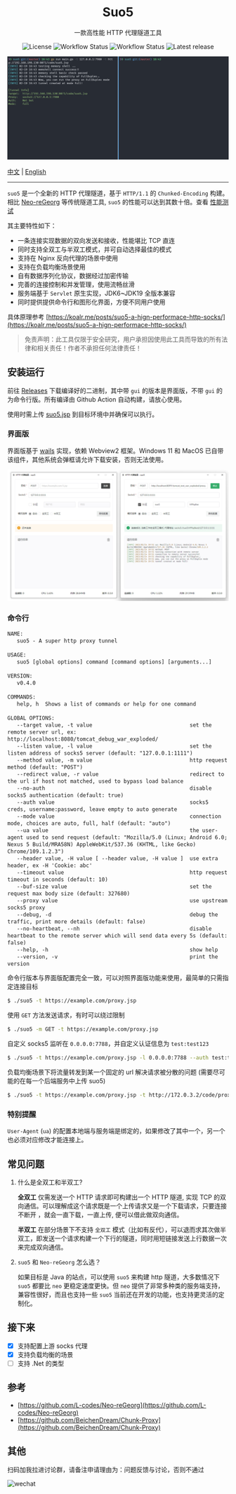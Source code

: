<h1 align="center">Suo5</h1>

<p align="center">一款高性能 HTTP 代理隧道工具</p>

<div align="center">

![License](https://img.shields.io/github/license/zema1/suo5)
![Workflow Status](https://img.shields.io/github/actions/workflow/status/zema1/suo5/release.yml?label=release)
![Workflow Status](https://img.shields.io/github/actions/workflow/status/zema1/suo5/test.yml?label=test)
![Latest release](https://img.shields.io/github/v/release/zema1/suo5?label=latest)

</div>

![experience](./tests/img/experience.gif)

[中文](./README.md) | [English](./README_EN.md)

----

`suo5` 是一个全新的 HTTP 代理隧道，基于 `HTTP/1.1` 的 `Chunked-Encoding`
构建。相比 [Neo-reGeorg](https://github.com/L-codes/Neo-reGeorg) 等传统隧道工具, `suo5` 的性能可以达到其数十倍。查看 [性能测试](./tests)

其主要特性如下：

- 一条连接实现数据的双向发送和接收，性能堪比 TCP 直连
- 同时支持全双工与半双工模式，并可自动选择最佳的模式
- 支持在 Nginx 反向代理的场景中使用
- 支持在负载均衡场景使用
- 自有数据序列化协议，数据经过加密传输
- 完善的连接控制和并发管理，使用流畅丝滑
- 服务端基于 `Servlet` 原生实现，JDK6~JDK19 全版本兼容
- 同时提供提供命令行和图形化界面，方便不同用户使用

具体原理参考 [https://koalr.me/posts/suo5-a-hign-performace-http-socks/](https://koalr.me/posts/suo5-a-hign-performace-http-socks/)

> 免责声明：此工具仅限于安全研究，用户承担因使用此工具而导致的所有法律和相关责任！作者不承担任何法律责任！


## 安装运行

前往 [Releases](https://github.com/zema1/suo5/releases) 下载编译好的二进制，其中带 `gui` 的版本是界面版，不带 `gui` 的为命令行版。所有编译由 Github Action 自动构建，请放心使用。

使用时需上传 [suo5.jsp](./assets/) 到目标环境中并确保可以执行。

### 界面版

界面版基于 [wails](https://github.com/wailsapp/wails) 实现，依赖 Webview2 框架。Windows 11 和 MacOS 已自带该组件，其他系统会弹框请允许下载安装，否则无法使用。

![gui.png](tests/img/gui.jpg)

### 命令行

```text
NAME:
   suo5 - A super http proxy tunnel

USAGE:
   suo5 [global options] command [command options] [arguments...]

VERSION:
   v0.4.0

COMMANDS:
   help, h  Shows a list of commands or help for one command

GLOBAL OPTIONS:
   --target value, -t value                               set the remote server url, ex: http://localhost:8080/tomcat_debug_war_exploded/
   --listen value, -l value                               set the listen address of socks5 server (default: "127.0.0.1:1111")
   --method value, -m value                               http request method (default: "POST")
   --redirect value, -r value                             redirect to the url if host not matched, used to bypass load balance
   --no-auth                                              disable socks5 authentication (default: true)
   --auth value                                           socks5 creds, username:password, leave empty to auto generate
   --mode value                                           connection mode, choices are auto, full, half (default: "auto")
   --ua value                                             the user-agent used to send request (default: "Mozilla/5.0 (Linux; Android 6.0; Nexus 5 Build/MRA58N) AppleWebKit/537.36 (KHTML, like Gecko) Chrome/109.1.2.3")
   --header value, -H value [ --header value, -H value ]  use extra header, ex -H 'Cookie: abc'
   --timeout value                                        http request timeout in seconds (default: 10)
   --buf-size value                                       set the request max body size (default: 327680)
   --proxy value                                          use upstream socks5 proxy
   --debug, -d                                            debug the traffic, print more details (default: false)
   --no-heartbeat, --nh                                   disable heartbeat to the remote server which will send data every 5s (default: false)
   --help, -h                                             show help
   --version, -v                                          print the version
```

命令行版本与界面版配置完全一致，可以对照界面版功能来使用，最简单的只需指定连接目标

```bash
$ ./suo5 -t https://example.com/proxy.jsp
```

使用 `GET` 方法发送请求，有时可以绕过限制
```bash
$ ./suo5 -m GET -t https://example.com/proxy.jsp
```

自定义 socks5 监听在 `0.0.0.0:7788`，并自定义认证信息为 `test:test123`

```bash
$ ./suo5 -t https://example.com/proxy.jsp -l 0.0.0.0:7788 --auth test:test123
```

负载均衡场景下将流量转发到某一个固定的 url 解决请求被分散的问题 (需要尽可能的在每一个后端服务中上传 suo5)

```bash
$ ./suo5 -t https://example.com/proxy.jsp -t http://172.0.3.2/code/proxy.jsp
```

### 特别提醒
`User-Agent` (`ua`) 的配置本地端与服务端是绑定的，如果修改了其中一个，另一个也必须对应修改才能连接上。

## 常见问题

1. 什么是全双工和半双工?
 
    **全双工** 仅需发送一个 HTTP 请求即可构建出一个 HTTP 隧道, 实现 TCP 的双向通信。可以理解成这个请求既是一个上传请求又是一个下载请求，只要连接不断开
    ，就会一直下载，一直上传, 便可以借此做双向通信。

    **半双工** 在部分场景下不支持 `全双工` 模式（比如有反代），可以退而求其次做半双工，即发送一个请求构建一个下行的隧道，同时用短链接发送上行数据一次来完成双向通信。

2. `suo5` 和 `Neo-reGeorg` 怎么选？
    
    如果目标是 Java 的站点，可以使用 `suo5` 来构建 http 隧道，大多数情况下 `suo5` 都要比 `neo` 更稳定速度更快。但 `neo` 提供了非常多种类的服务端支持，兼容性很好，而且也支持一些 `suo5` 当前还在开发的功能，也支持更灵活的定制化。
 
## 接下来

- [x] 支持配置上游 socks 代理
- [x] 支持负载均衡的场景
- [ ] 支持 .Net 的类型

## 参考
- [https://github.com/L-codes/Neo-reGeorg](https://github.com/L-codes/Neo-reGeorg)
- [https://github.com/BeichenDream/Chunk-Proxy](https://github.com/BeichenDream/Chunk-Proxy)

## 其他
扫码加我拉进讨论群，请备注申请理由为：问题反馈与讨论，否则不通过

![wechat](https://user-images.githubusercontent.com/20637881/229296623-24a7cc5d-8f33-4120-ae77-bbe2610ce5bb.jpg)

